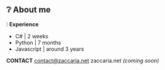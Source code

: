 
 ## :grey_question: About me

:grey_exclamation: **Experience**
- C# | 2 weeks
- Python | 7 months
- Javascript | around 3 years


 **CONTACT**
 contact@zaccaria.net
 zaccaria.net _(coming soon)_
